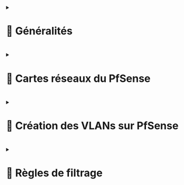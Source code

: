  
<details>
<summary><h1>🎯 Généralités<h1></summary>
Un pare-feu est un outil de défense de première ligne qui surveille le trafic entrant et sortant, et décide d'autoriser ou de bloquer une partie de ce trafic en fonction d'un ensemble de règles de sécurité prédéfinies. Il permet donc de faire du routage également.  
 Par défaut, les identifiants sont :
 Username : admin  
 Password : pfsense  
 Il convient de les changer à la première connexion.  
</details>

<details>
<summary><h1>🎯 Cartes réseaux du PfSense<h1></summary>
Nous avons 2 cartes réseaux sur ce FireWall PfSense. Une carte WAN, qui sera du côté internet (mais qui sera reliée à mon routeur box internet) et une carte LAN qui sera côté intérieur, donc avec un réseau privé.
A savoir, pour administrer le FireWall, il est nécessaire de se connecter côté LAN, en se connectant avec l'adresse IP dans l'URL (ou le nom de la machine si enregistrement DNS a été fait).  
 
### Carte WAN  : ``192.168.1.67/24`` 
### Carte LAN  : ``192.168.2.1/24``  
</details>

<details>
<summary><h1>🎯 Création des VLANs sur PfSense<h1></summary>
A venir...
</details>

<details>
<summary><h1>🎯 Règles de filtrage<h1></summary>
A venir...
</details>
